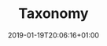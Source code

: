 ---
ptitle: ""
title: "Taxonomy"
disableToc: true
menuTitle: ""
weight: 10
date: 2019-01-19T20:06:16+01:00
description: "Job Search API är en sökmotor för alla nuvarande jobbannonser från Platsbanken. 
Målet är att skapa ett enkelt men ändå mångsidigt API som ska passa alla som bygger alla slags applikationer som innehåller data från jobbannonser."
type: ""
link: "/docs/apis/jobsearch"
hidden: true
hiddensidemenu: true
toc_hide: true



---